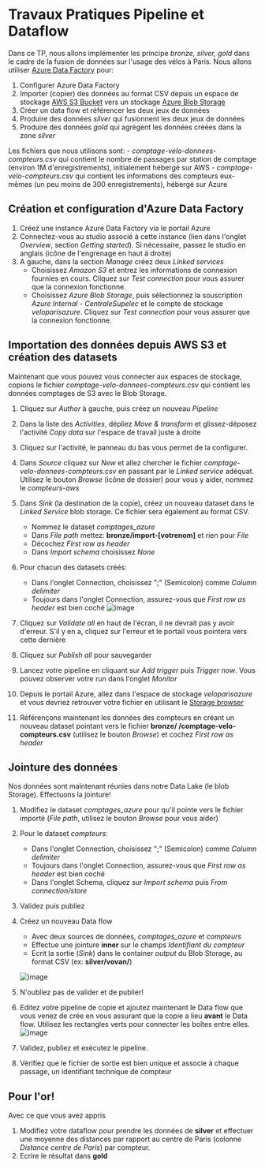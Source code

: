 # Travaux Pratiques Pipeline et Dataflow
Dans ce TP, nous allons implémenter les principe *bronze, silver, gold* dans le cadre de la fusion de données sur l'usage des vélos à Paris. Nous allons utiliser [Azure Data Factory](https://docs.microsoft.com/fr-fr/azure/data-factory/introduction) pour:

1. Configurer Azure Data Factory
2. Importer (copier) des données au format CSV depuis un espace de stockage [AWS S3 Bucket](https://docs.aws.amazon.com/AmazonS3/latest/userguide/UsingBucket.html) vers un stockage [Azure Blob Storage](https://azure.microsoft.com/en-us/services/storage/blobs/#documentation)
3. Créer un data flow et référencer les deux jeux de données
4. Produire des données *silver* qui fusionnent les deux jeux de données
5. Produire des données *gold* qui agrègent les données créées dans la zone *silver*

Les fichiers que nous utilisons sont:
    - *comptage-velo-donnees-compteurs.csv* qui contient le nombre de passages par station de comptage (environ 1M d'enregistrements), initialement hébergé sur AWS
    - *comptage-velo-compteurs.csv* qui contient les informations des compteurs eux-mêmes (un peu moins de 300 enregistrements), hébergé sur Azure

## Création et configuration d'Azure Data Factory
1. Créez une instance Azure Data Factory via le portail Azure
2. Connectez-vous au studio associé à cette instance (lien dans l'onglet *Overview*, section *Getting started*). Si nécessaire, passez le studio en anglais (icône de l'engrenage en haut à droite)
3. A gauche, dans la section *Manage* créez deux *Linked services*
    - Choisissez *Amazon S3* et entrez les informations de connexion fournies en cours. Cliquez sur *Test connection* pour vous assurer que la connexion fonctionne.
    - Choisissez *Azure Blob Storage*, puis sélectionnez la souscription *Azure Internal - CentraleSupelec* et le compte de stockage *veloparisazure*. Cliquez sur *Test connection* pour vous assurer que la connexion fonctionne.

## Importation des données depuis AWS S3 et création des datasets
Maintenant que vous pouvez vous connecter aux espaces de stockage, copions le fichier *comptage-velo-donnees-compteurs.csv* qui contient les données comptages de S3 avec le Blob Storage.
1. Cliquez sur *Author* à gauche, puis créez un nouveau *Pipeline*
2. Dans la liste des *Activities*, dépliez *Move & transform* et glissez-déposez l'activité *Copy data* sur l'espace de travail juste à droite
3. Cliquez sur l'activité, le panneau du bas vous permet de la configurer.
4. Dans *Source* cliquez sur *New* et allez chercher le fichier *comptage-velo-donnees-compteurs.csv* en passant par le *Linked service* adéquat. Utilisez le bouton *Browse* (icône de dossier) pour vous y aider, nommez le *compteurs-aws*
5. Dans *Sink* (la destination de la copie), créez un nouveau dataset dans le *Linked Service* blob storage. Ce fichier sera également au format CSV.
    - Nommez le dataset *comptages_azure*
    - Dans *File path* mettez: **bronze/import-[votrenom]** et rien pour *File*
    - Décochez *First row as header*
    - Dans *Import schema* choisissez *None*
6. Pour chacun des datasets créés:
    - Dans l'onglet Connection, choisissez ";" (Semicolon) comme *Column delimiter*
    - Toujours dans l'onglet Connection, assurez-vous que *First row as header* est bien coché
    ![image](https://user-images.githubusercontent.com/22498922/146524247-7b5c9511-0a47-49cb-a278-c2de184b9cab.png)

8. Cliquez sur *Validate all* en haut de l'écran, il ne devrait pas y avoir d'erreur. S'il y en a, cliquez sur l'erreur et le portail vous pointera vers cette dernière
9. Cliquez sur *Publish all* pour sauvegarder
10. Lancez votre pipeline en cliquant sur *Add trigger* puis *Trigger now*. Vous pouvez observer votre run dans l'onglet *Monitor*
11. Depuis le portail Azure, allez dans l'espace de stockage *veloparisazure* et vous devriez retrouver votre fichier en utilisant le [Storage browser](https://ms.portal.azure.com/#@microsoft.onmicrosoft.com/resource/subscriptions/43515dcd-cf02-45fd-bc30-f2c80dccc7dc/resourcegroups/datatransformation-rg/providers/Microsoft.Storage/storageAccounts/veloparisazure/storagebrowser)
12. Référençons maintenant les données des compteurs en créant un nouveau dataset pointant vers le fichier **bronze/ /comptage-velo-compteurs.csv** (utilisez le bouton *Browse*) et cochez *First row as header*

## Jointure des données
Nos données sont maintenant réunies dans notre Data Lake (le blob Storage). Effectuons la jointure!
1. Modifiez le dataset *comptages_azure* pour qu'il pointe vers le fichier importé (*File path*, utilisez le bouton *Browse* pour vous aider)
2. Pour le dataset *compteurs*:
    - Dans l'onglet Connection, choisissez ";" (Semicolon) comme *Column delimiter*
    - Toujours dans l'onglet Connection, assurez-vous que *First row as header* est bien coché
    - Dans l'onglet Schema, cliquez sur *Import schema* puis *From connection/store*
3. Validez puis publiez
4. Créez un nouveau Data flow
    - Avec deux sources de données, *comptages_azure* et *compteurs*
    - Effectue une jointure **inner** sur le champs *Identifiant du compteur*
    - Ecrit la sortie (*Sink*) dans le container *output* du Blob Storage, au format CSV (ex: **silver/vovan/**)

    ![image](https://user-images.githubusercontent.com/22498922/146520673-14caaf82-128f-4b2c-8435-1b0d3cb4c8f5.png)

5. N'oubliez pas de valider et de publier!
6. Editez votre pipeline de copie et ajoutez maintenant le Data flow que vous venez de crée en  vous assurant que la copie a lieu **avant** le Data flow. Utilisez les rectangles verts pour connecter les boîtes entre elles.
    ![image](https://user-images.githubusercontent.com/22498922/146524341-0ef447fe-278b-4927-bdad-ae5d4f4f8643.png)

8. Validez, publiez et exécutez le pipeline.
9. Vérifiez que le fichier de sortie est bien unique et associe à chaque passage, un identifiant technique de compteur

## Pour l'or!
Avec ce que vous avez appris
1. Modifiez votre dataflow pour prendre les données de **silver** et effectuer une moyenne des distances par rapport au centre de Paris (colonne *Distance centre de Paris*) par compteur.
2. Ecrire le résultat dans **gold**
